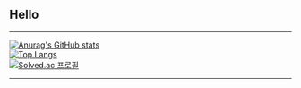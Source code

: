 ## Hello

----
[![Anurag's GitHub stats](https://github-readme-stats.vercel.app/api?username=mintropy)](https://github.com/anuraghazra/github-readme-stats) <br>
[![Top Langs](https://github-readme-stats.vercel.app/api/top-langs/?username=mintropy)](https://github.com/anuraghazra/github-readme-stats) <br>
[![Solved.ac 프로필](http://mazassumnida.wtf/api/generate_badge?boj=mintropy)](https://solved.ac/mintropy)

----